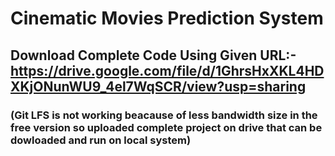 # Cinematic Movies Prediction System
## Download Complete Code Using Given URL:- https://drive.google.com/file/d/1GhrsHxXKL4HDXKjONunWU9_4el7WqSCR/view?usp=sharing
### (Git LFS is not working beacause of less bandwidth size in the free version so uploaded complete project on drive that can be dowloaded and run on local system)




